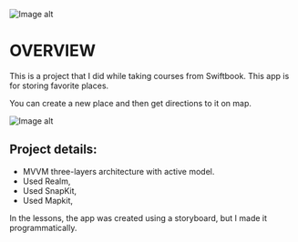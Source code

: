 ![Image alt](https://github.com/yardman438/FavplacesApp/blob/main/FAVPLACE_cover.jpg)
# OVERVIEW

This is a project that I did while taking courses from Swiftbook.
This app is for storing favorite places.

You can create a new place and then get directions to it on map.

![Image alt](https://github.com/yardman438/FavplacesApp/blob/main/FAVPLACES_screens.png)

## Project details:

- MVVM three-layers architecture with active model.
- Used Realm,
- Used SnapKit,
- Used Mapkit,

In the lessons, the app was created using a storyboard, but I made it programmatically.
